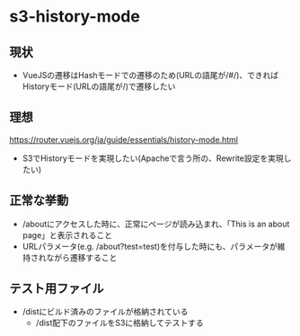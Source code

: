 # s3-history-mode

## 現状

- VueJSの遷移はHashモードでの遷移のため(URLの語尾が/#/)、できればHistoryモード(URLの語尾が/)で遷移したい

## 理想

https://router.vuejs.org/ja/guide/essentials/history-mode.html

- S3でHistoryモードを実現したい(Apacheで言う所の、Rewrite設定を実現したい)

## 正常な挙動

- /aboutにアクセスした時に、正常にページが読み込まれ、「This is an about page」と表示されること
- URLパラメータ(e.g. /about?test=test)を付与した時にも、パラメータが維持されながら遷移すること

## テスト用ファイル

- /distにビルド済みのファイルが格納されている
  - /dist配下のファイルをS3に格納してテストする
